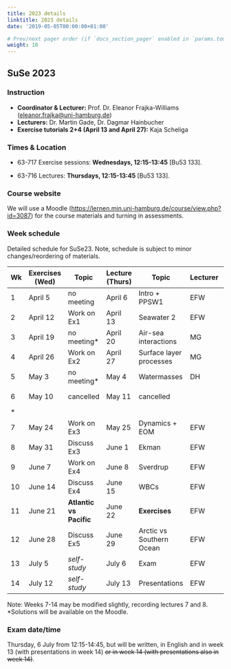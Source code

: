 ```yaml
---
title: 2023 details
linktitle: 2023 details
date: '2019-05-05T00:00:00+01:00'

# Prev/next pager order (if `docs_section_pager` enabled in `params.toml`)
weight: 10
---
```


## SuSe 2023 


### Instruction

+ **Coordinator & Lecturer:** Prof. Dr. Eleanor Frajka-Williams (eleanor.frajka@uni-hamburg.de)
+ **Lecturers:** Dr. Martin Gade, Dr. Dagmar Hainbucher
+ **Exercise tutorials 2+4 (April 13 and April 27):** Kaja Scheliga

### Times & Location

- 63-717 Exercise sessions: **Wednesdays, 12:15-13:45** [Bu53 133].  

- 63-716 Lectures: **Thursdays, 12:15-13:45** [Bu53 133].  

### Course website

We will use a Moodle (https://lernen.min.uni-hamburg.de/course/view.php?id=3087) for the course materials and turning in assessments. 


### Week schedule 


Detailed schedule for SuSe23.  Note, schedule is subject to minor changes/reordering of materials.


| Wk | Exercises (Wed)  | Topic  | Lecture (Thurs)  | Topic  | Lecturer | Notes |
|---|---|---|---|---|---|---|
| 1  | April 5 | no meeting  | April 6  | Intro + PPSW1   | EFW | | 
| 2  | April 12  | Work on Ex1 | April 13 | Seawater 2  | EFW | Ex1 due 14.04  |
| 3  | April 19  | no meeting*  | April 20  | Air-sea interactions | MG |  |
| 4  | April 26  | Work on Ex2 | April 27  | Surface layer processes | MG | Ex2 due 28.04  |
| 5  | May 3  | no meeting*  | May 4  | Watermasses  | DH | |
| 6  | May 10  | cancelled  | May 11  | cancelled  | | Seepraktikum week|
| *  |   |   |   |   | | |
| 7  | May 24  | Work on Ex3 | May 25 | Dynamics + EOM  | EFW | Ex3 due 26.05  |
| 8  | May 31  | Discuss Ex3 | June 1 | Ekman  | EFW  | |
| 9  | June 7  | Work on Ex4 | June 8 | Sverdrup  | EFW | |
| 10  | June 14 | Discuss Ex4 | June 15 | WBCs   | EFW | Ex4 due 15.06|
| 11  | June 21 | **Atlantic vs Pacific** | June 22 | **Exercises**   | EFW | *note switch* |
| 12  | June 28 | Discuss Ex5 | June 29 | Arctic vs Southern Ocean | EFW | Ex5 due 30.06 |
| 13  | July 5  | *self-study* | July 6  | Exam   | EFW |  |
| 14  | July 12  | *self-study* | July 13  | Presentations  | EFW | |


Note: Weeks 7-14 may be modified slightly, recording lectures 7 and 8.
*Solutions will be available on the Moodle.


### Exam date/time

Thursday, 6 July from 12:15-14:45, but will be written, in English and in  week 13 (with presentations in week 14) <s>~~or in week 14 (with presentations also in week 14)~~</s>.
